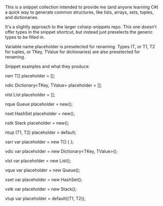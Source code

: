 This is a snippet collection intended to provide me (and anyone learning C#) a quick way to generate common structures, like lists, arrays, sets, tuples, and dictionaries.

It's a slightly approach to the larger csharp-snippets repo. This one doesn't offer types in the snippet shortcut, but instead just preselects the generic types to be filled in.

Variable name placeholder is preselected for renaming.
Types (T, or T1, T2 for tuples, or TKey, TValue for dictionaries) are also preselected for renaming.

Snippet examples and what they produce:

narr
T[] placeholder = [];

ndic
Dictionary<TKey, TValue> placeholder = [];

nlst
List<T> placeholder = [];

nque
Queue<T> placeholder = new();

nset
HashSet<T> placeholder = new();

nstk
Stack<T> placeholder = new();

ntup
(T1, T2) placeholder = default;

varr
var placeholder = new T[] { };

vdic
var placeholder = new Dictionary<TKey, TValue>();

vlst
var placeholder = new List<T>();

vque
var placeholder = new Queue<T>();

vset
var placeholder = new HashSet<T>();

vstk
var placeholder = new Stack<T>();

vtup
var placeholder = default((T1, T2));
